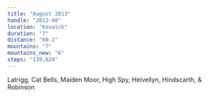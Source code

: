 ```yaml
---
title: "August 2013"
handle: "2013-08"
location: "Keswick"
duration: "7"
distance: "60.2"
mountains: "7"
mountains_new: "6"
steps: "139,624"
---
```


Latrigg, Cat Bells, Maiden Moor, High Spy, Helvellyn, Hindscarth, & Robinson